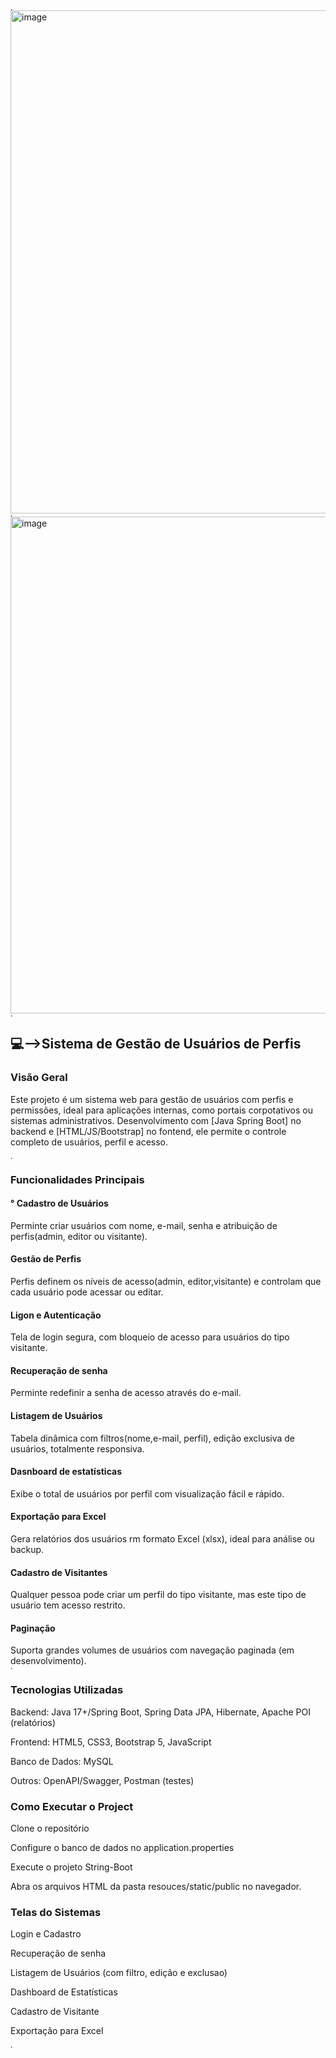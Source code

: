 <img width="1768" height="5" alt="image" src="https://github.com/user-attachments/assets/3220957e-9fc0-498b-8fc0-94b95dd1e223" />
<img width="1202" height="805" alt="image" src="https://github.com/user-attachments/assets/99b89de9-0c8f-4153-ade5-65e85a20cc98" />
<img width="1768" height="5" alt="image" src="https://github.com/user-attachments/assets/3220957e-9fc0-498b-8fc0-94b95dd1e223" />
<img width="1297" height="795" alt="image" src="https://github.com/user-attachments/assets/d4ee7e09-8bf1-4446-b64c-c7c59ce850e2" />
<img width="1768" height="5" alt="image" src="https://github.com/user-attachments/assets/3220957e-9fc0-498b-8fc0-94b95dd1e223" />
<h2>💻-->Sistema de Gestão de Usuários de Perfis</h2>
<p>
  <h3>Visão Geral</h3>
Este projeto é um sistema web para gestão de usuários com perfis e permissões, ideal para aplicações
internas, como portais corpotativos ou sistemas administrativos. Desenvolvimento com [Java Spring Boot] no backend
e [HTML/JS/Bootstrap] no fontend, ele permite o controle completo de usuários, perfil e acesso.</p>
<img width="1768" height="5" alt="image" src="https://github.com/user-attachments/assets/3220957e-9fc0-498b-8fc0-94b95dd1e223" />
<h3>Funcionalidades Principais</h3>
<h4>° Cadastro de Usuários </h4>Perminte criar usuários com nome, e-mail, senha e atribuição de perfis(admin, editor ou visitante).
<h4>Gestão de Perfis</h4>Perfis definem os níveis de acesso(admin, editor,visitante) e controlam que cada usuário pode acessar ou editar.
<h4>Ligon e Autenticação </h4>Tela de login segura, com bloqueio de acesso para usuários do tipo visitante.
<h4>Recuperação de senha</h4>Perminte redefinir a senha de acesso através do e-mail.
<h4>Listagem de Usuários</h4>Tabela dinâmica com filtros(nome,e-mail, perfil), edição exclusiva de usuários, totalmente responsiva.
<h4>Dasnboard de estatísticas</h4>Exibe o total de usuários por perfil com visualização fácil e rápido.
<h4>Exportação para Excel</h4>Gera relatórios dos usuários rm formato Excel (xlsx), ideal para análise ou backup.
<h4>Cadastro de Visitantes</h4>Qualquer pessoa pode criar um perfil do tipo visitante, mas este tipo de usuário tem acesso restrito.
<h4>Paginação</h4>Suporta grandes volumes de usuários com navegação paginada (em desenvolvimento).
<img width="1768" height="5" alt="image" src="https://github.com/user-attachments/assets/3220957e-9fc0-498b-8fc0-94b95dd1e223" />
<h3>Tecnologias Utilizadas</h3>
<p>Backend: Java  17+/Spring Boot, Spring Data JPA, Hibernate, Apache POI (relatórios)</p>
<p>Frontend: HTML5, CSS3, Bootstrap 5, JavaScript</p>
<p>Banco de Dados: MySQL</p>
<p>Outros: OpenAPI/Swagger, Postman (testes)</p>
<h3>Como Executar o Project</h3>
<p>Clone o repositório</p>
<p>Configure o banco de dados no application.properties</p>
<p>Execute o projeto String-Boot</p>
<p>Abra os arquivos HTML da pasta resouces/static/public no navegador.</p>
<h3>Telas do Sistemas</h3>
<p>Login e Cadastro</p>
<p>Recuperação de senha</p>
<p>Listagem de Usuários (com filtro, edição e exclusao)</p>
<p>Dashboard de Estatísticas</p>
<p>Cadastro de Visitante</p>
<p>Exportação para Excel</p>
<img width="1768" height="5" alt="image" src="https://github.com/user-attachments/assets/3220957e-9fc0-498b-8fc0-94b95dd1e223" />

